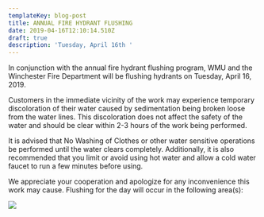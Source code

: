 ```yaml
---
templateKey: blog-post
title: ANNUAL FIRE HYDRANT FLUSHING
date: 2019-04-16T12:10:14.510Z
draft: true
description: 'Tuesday, April 16th '
---
```

In conjunction with the annual fire hydrant flushing program, WMU and the Winchester Fire Department will be flushing hydrants on Tuesday, April 16, 2019. 

Customers in the immediate vicinity of the work may experience temporary discoloration of their water caused by sedimentation being broken loose from the water lines.  This discoloration does not affect the safety of the water and should be clear within 2-3 hours of the work being performed.  

It is advised that No Washing of Clothes or other water sensitive operations be performed until the water clears completely.  Additionally, it is also recommended that you limit or avoid using hot water and allow a cold water faucet to run a few minutes before using.  

We appreciate your cooperation and apologize for any inconvenience this work may cause.  Flushing for the day will occur in the following area(s):

![](/img/city-day-7.jpg)
